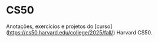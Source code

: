 # CS50
Anotações, exercícios e projetos do [curso] (https://cs50.harvard.edu/college/2025/fall/) Harvard CS50.
